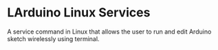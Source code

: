 # LArduino Linux Services
 A service command in Linux that allows the user to run and edit Arduino sketch wirelessly using terminal.
